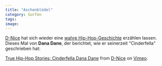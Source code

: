 ```yaml
---
title: "Aschenblödel"
category: Surfen
tags: 
image: 
---
```


[D-Nice](http://blog.d-nice.com/) hat sich wieder eine [wahre Hip-Hop-Geschichte](http://blog.d-nice.com/2009/02/24/true-hip-hop-stories-cinderfella-dana-dane/) erzählen lassen. Dieses Mal von **Dana Dane**, der berichtet, wie er seinerzeit "Cinderfella" geschrieben hat:  
  
[True Hip-Hop Stories: Cinderfella Dana Dane](http://vimeo.com/3351430) from [D-Nice](http://vimeo.com/dnicecollection) on [Vimeo](http://vimeo.com).